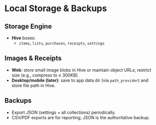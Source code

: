 # Local Storage & Backups

## Storage Engine
- **Hive** boxes:
  - `items`, `lists`, `purchases`, `receipts`, `settings`

## Images & Receipts
- **Web**: store small image blobs in Hive or maintain object URLs; restrict size (e.g., compress to ≤ 300KB).
- **Desktop/mobile (later)**: save to app data dir (via `path_provider`) and store file path in Hive.

## Backups
- Export JSON (settings + all collections) periodically.
- CSV/PDF exports are for reporting; JSON is the authoritative backup.
